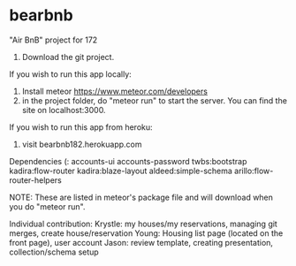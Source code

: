 # bearbnb
"Air BnB" project for 172

1) Download the git project.

If you wish to run this app locally:
1) Install meteor https://www.meteor.com/developers
2) in the project folder, do "meteor run" to start the server. You can find the site on localhost:3000.

If you wish to run this app from heroku:
1) visit bearbnb182.herokuapp.com

Dependencies (: 
accounts-ui
accounts-password
twbs:bootstrap
kadira:flow-router
kadira:blaze-layout
aldeed:simple-schema
arillo:flow-router-helpers

NOTE: These are listed in meteor's package file and will download when you do "meteor run". 

Individual contribution:
Krystle: my houses/my reservations, managing git merges, create house/reservation
Young: Housing list page (located on the front page), user account
Jason: review template, creating presentation, collection/schema setup
